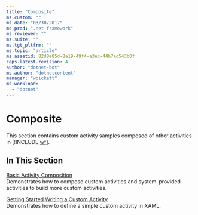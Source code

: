 ```yaml
---
title: "Composite"
ms.custom: ""
ms.date: "03/30/2017"
ms.prod: ".net-framework"
ms.reviewer: ""
ms.suite: ""
ms.tgt_pltfrm: ""
ms.topic: "article"
ms.assetid: 82d8e85d-8a19-49f4-a3ec-44b7ad543b0f
caps.latest.revision: 4
author: "dotnet-bot"
ms.author: "dotnetcontent"
manager: "wpickett"
ms.workload: 
  - "dotnet"
---
```

# Composite
This section contains custom activity samples composed of other activities in [!INCLUDE [wf](../../../../includes/wf-md.md)].  
  
## In This Section  
 [Basic Activity Composition](../../../../docs/framework/windows-workflow-foundation/samples/basic-activity-composition.md)  
 Demonstrates how to compose custom activities and system-provided activities to build more custom activities.  
  
 [Getting Started Writing a Custom Activity](../../../../docs/framework/windows-workflow-foundation/samples/getting-started-writing-a-custom-activity.md)  
 Demonstrates how to define a simple custom activity in XAML.
